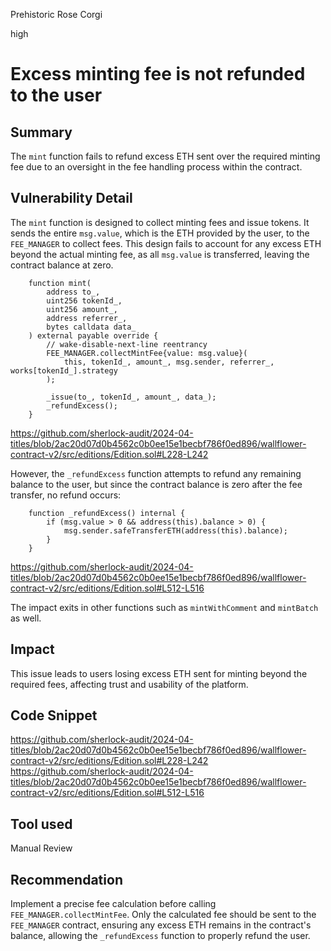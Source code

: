 Prehistoric Rose Corgi

high

# Excess minting fee is not refunded to the user

## Summary

The `mint` function fails to refund excess ETH sent over the required minting fee due to an oversight in the fee handling process within the contract.

## Vulnerability Detail

The `mint` function is designed to collect minting fees and issue tokens. It sends the entire `msg.value`, which is the ETH provided by the user, to the `FEE_MANAGER` to collect fees. This design fails to account for any excess ETH beyond the actual minting fee, as all `msg.value` is transferred, leaving the contract balance at zero.

```solidity
    function mint(
        address to_,
        uint256 tokenId_,
        uint256 amount_,
        address referrer_,
        bytes calldata data_
    ) external payable override {
        // wake-disable-next-line reentrancy
        FEE_MANAGER.collectMintFee{value: msg.value}(
            this, tokenId_, amount_, msg.sender, referrer_, works[tokenId_].strategy
        );

        _issue(to_, tokenId_, amount_, data_);
        _refundExcess();
    }
```
https://github.com/sherlock-audit/2024-04-titles/blob/2ac20d07d0b4562c0b0ee15e1becbf786f0ed896/wallflower-contract-v2/src/editions/Edition.sol#L228-L242

However, the `_refundExcess` function attempts to refund any remaining balance to the user, but since the contract balance is zero after the fee transfer, no refund occurs:

```solidity
    function _refundExcess() internal {
        if (msg.value > 0 && address(this).balance > 0) {
            msg.sender.safeTransferETH(address(this).balance);
        }
    }
```
https://github.com/sherlock-audit/2024-04-titles/blob/2ac20d07d0b4562c0b0ee15e1becbf786f0ed896/wallflower-contract-v2/src/editions/Edition.sol#L512-L516

The impact exits in other functions such as `mintWithComment` and `mintBatch` as well.

## Impact

This issue leads to users losing excess ETH sent for minting beyond the required fees, affecting trust and usability of the platform.


## Code Snippet

https://github.com/sherlock-audit/2024-04-titles/blob/2ac20d07d0b4562c0b0ee15e1becbf786f0ed896/wallflower-contract-v2/src/editions/Edition.sol#L228-L242
https://github.com/sherlock-audit/2024-04-titles/blob/2ac20d07d0b4562c0b0ee15e1becbf786f0ed896/wallflower-contract-v2/src/editions/Edition.sol#L512-L516

## Tool used

Manual Review

## Recommendation

Implement a precise fee calculation before calling `FEE_MANAGER.collectMintFee`. Only the calculated fee should be sent to the `FEE_MANAGER` contract, ensuring any excess ETH remains in the contract's balance, allowing the `_refundExcess` function to properly refund the user.